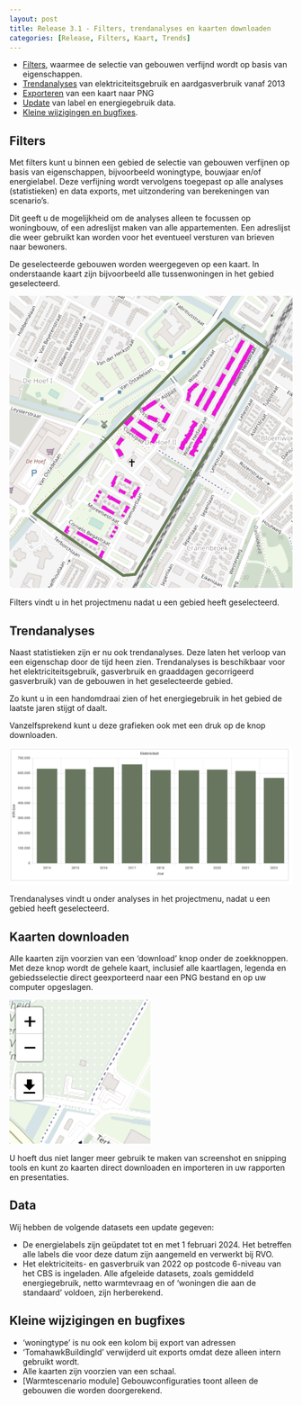 ```yaml
---
layout: post
title: Release 3.1 - Filters, trendanalyses en kaarten downloaden
categories: [Release, Filters, Kaart, Trends]
---
```


* [Filters](#Filters), waarmee de selectie van gebouwen verfijnd wordt op basis van eigenschappen.
* [Trendanalyses](#trendanalyses) van elektriciteitsgebruik en aardgasverbruik vanaf 2013
* [Exporteren](#kaarten-downloaden) van een kaart naar PNG
* [Update](#data) van label en energiegebruik data.
* [Kleine wijzigingen en bugfixes](#kleine-wijzigingen-en-bugfixes).

## Filters
Met filters kunt u binnen een gebied de selectie van gebouwen verfijnen op basis van eigenschappen, bijvoorbeeld woningtype, bouwjaar en/of energielabel. Deze verfijning wordt vervolgens toegepast op alle analyses (statistieken) en data exports, met uitzondering van berekeningen van scenario’s.

Dit geeft u de mogelijkheid om de analyses alleen te focussen op woningbouw, of een adreslijst maken van alle appartementen. Een adreslijst die weer gebruikt kan worden voor het eventueel versturen van brieven naar bewoners.

De geselecteerde gebouwen worden weergegeven op een kaart. In onderstaande kaart zijn bijvoorbeeld alle tussenwoningen in het gebied geselecteerd.

![Filters](./images/2024030401.png)
 
Filters vindt u in het projectmenu nadat u een gebied heeft geselecteerd.

## Trendanalyses
Naast statistieken zijn er nu ook trendanalyses. Deze laten het verloop van een eigenschap door de tijd heen zien. Trendanalyses is beschikbaar voor het elektriciteitsgebruik, gasverbruik en graaddagen gecorrigeerd gasverbruik) van de gebouwen in het geselecteerde gebied.

Zo kunt u in een handomdraai zien of het energiegebruik in het gebied de laatste jaren stijgt of daalt.

Vanzelfsprekend kunt u deze grafieken ook met een druk op de knop downloaden.

![Trendanalyse](./images/2024030402.png)
 
Trendanalyses vindt u onder analyses in het projectmenu, nadat u een gebied heeft geselecteerd.

## Kaarten downloaden
Alle kaarten zijn voorzien van een ‘download’ knop onder de zoekknoppen. Met deze knop wordt de gehele kaart, inclusief alle kaartlagen, legenda en gebiedsselectie direct geexporteerd naar een PNG bestand en op uw computer opgeslagen.

![Download knop voor kaarten](./images/2024030403.png)
 
U hoeft dus niet langer meer gebruik te maken van screenshot en snipping tools en kunt zo kaarten direct downloaden en importeren in uw rapporten en presentaties.

## Data
Wij hebben de volgende datasets een update gegeven:
* De energielabels zijn geüpdatet tot en met 1 februari 2024. Het betreffen alle labels die voor deze datum zijn aangemeld en verwerkt bij RVO.
* Het elektriciteits- en gasverbruik van 2022 op postcode 6-niveau van het CBS is ingeladen. Alle afgeleide datasets, zoals gemiddeld energiegebruik, netto warmtevraag en of ‘woningen die aan de standaard’ voldoen, zijn herberekend.

## Kleine wijzigingen en bugfixes
* ‘woningtype’ is nu ook een kolom bij export van adressen
* ‘TomahawkBuildingId’ verwijderd uit exports omdat deze alleen intern gebruikt wordt.
* Alle kaarten zijn voorzien van een schaal.
* [Warmtescenario module] Gebouwconfiguraties toont alleen de gebouwen die worden doorgerekend.